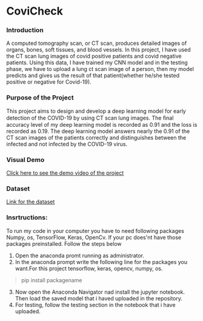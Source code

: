 # CoviCheck

### Introduction
A computed tomography scan, or CT scan, produces detailed images of organs, bones, soft tissues, and blood vessels. In this project, I have used the CT scan lung images of covid positive patients and covid negative patients. Using this data, I have trained my CNN model and in the testing phase, we have to upload a lung ct scan image of a person, then my model predicts and gives us the result of that patient(whether he/she tested positive or negative for Covid-19).

### Purpose of the Project
This project aims to design and develop a deep learning model for early detection of the COVID-19 by using CT scan lung images.
The ﬁnal accuracy level of my deep learning model is recorded as 0.91 and the loss is recorded as 0.19.
The deep learning model answers nearly the 0.91 of the CT scan images of the patients correctly and distinguishes between the infected and not infected by the COVID-19 virus.

### Visual Demo
[Click here to see the demo video of the project](https://youtu.be/3luqpcVR8n0)

### Dataset
[Link for the dataset](https://mega.nz/folder/Bw9yhKiI#R90oIKGthHJYvW7CLCyUSg)

### Insrtructions:
  To run my code in your computer you have to need following packages Numpy, os, TensorFlow, Keras, OpenCv.
  If your pc does'nt have those packages preinstalled. Follow the steps below
  1. Open the anaconda promt running as administrator.
  2. In the anaconda prompt write the following line for the packages you want.For this project tensorflow, keras, opencv, numpy, os. 
   >pip install packagename
   
  3. Now open the Anaconda Navigator nad install the jupyter notebook. Then load the saved model that i haved uploaded in the repository.
  4. For testing, follow  the testing section in the notebook that i have uploaded.
  
